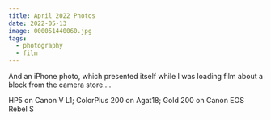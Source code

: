 ```yaml
---
title: April 2022 Photos
date: 2022-05-13
image: 000051440060.jpg
tags:
  - photography
  - film
---
```


<v-img src="000024850061.jpg" alt="bar" :dirp="dir"></v-img>
<v-img src="000051440060.jpg" alt="bar" :dirp="dir"></v-img>
<v-img src="000051440061.jpg" alt="bar" :dirp="dir"></v-img>

<v-img src="pos_DSC03307.jpg" alt="bar" :dirp="dir"></v-img>
<v-img src="000051440016.jpg" alt="bar" :dirp="dir"></v-img>
<v-img src="000024850056.jpg" alt="bar" :dirp="dir"></v-img>
<v-img src="pos_DSC03415.jpg" alt="bar" :dirp="dir"></v-img>
<v-img src="000051440013.jpg" alt="bar" :dirp="dir"></v-img>
<v-img src="000051400002.jpg" alt="bar" :dirp="dir"></v-img>


<v-img src="pos_DSC03324.jpg" alt="bar" :dirp="dir"></v-img>
<v-img src="000024850047.jpg" alt="bar" :dirp="dir"></v-img>
<!--<v-img src="000024850038.jpg" alt="bar" :dirp="dir"></v-img>-->
<!--<v-img src="000024850051.jpg" alt="bar" :dirp="dir"></v-img>-->
<v-img src="pos_DSC03355.jpg" alt="bar" :dirp="dir"></v-img>


And an iPhone photo, which presented itself while I was loading film about a block from the camera store....
<v-img src="IMG_8130.jpg" alt="bar" :dirp="dir"></v-img>



HP5 on Canon V L1; ColorPlus 200 on Agat18; Gold 200 on Canon EOS Rebel S



